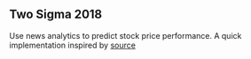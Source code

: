 ## Two Sigma 2018

Use news analytics to predict stock price performance. A quick implementation inspired by [source](https://www.kaggle.com/c/two-sigma-financial-news/kernels)
